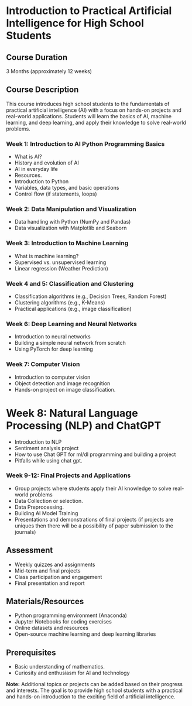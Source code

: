 # Introduction to Practical Artificial Intelligence for High School Students

## Course Duration
3 Months (approximately 12 weeks)

## Course Description
This course introduces high school students to the fundamentals of practical artificial intelligence (AI) with a focus on hands-on projects and real-world applications. Students will learn the basics of AI, machine learning, and deep learning, and apply their knowledge to solve real-world problems.

### Week 1: Introduction to AI Python Programming Basics
- What is AI?
- History and evolution of AI
- AI in everyday life
- Resources. 
- Introduction to Python
- Variables, data types, and basic operations
- Control flow (if statements, loops)

### Week 2: Data Manipulation and Visualization
- Data handling with Python (NumPy and Pandas)
- Data visualization with Matplotlib and Seaborn

### Week 3: Introduction to Machine Learning
- What is machine learning?
- Supervised vs. unsupervised learning
- Linear regression (Weather Prediction)

### Week 4 and 5: Classification and Clustering
- Classification algorithms (e.g., Decision Trees, Random Forest)
- Clustering algorithms (e.g., K-Means)
- Practical applications (e.g., image classification)

### Week 6: Deep Learning and Neural Networks
- Introduction to neural networks
- Building a simple neural network from scratch
- Using PyTorch for deep learning

### Week 7: Computer Vision
- Introduction to computer vision
- Object detection and image recognition
- Hands-on project on image classification. 
 
# Week 8: Natural Language Processing (NLP) and ChatGPT
- Introduction to NLP
- Sentiment analysis project
- How to use Chat GPT for ml/dl programming and building a project
- Pitfalls while using chat gpt. 

### Week 9-12: Final Projects and Applications
- Group projects where students apply their AI knowledge to solve real-world problems
-   Data Collection or selection.
-   Data Preprocessing.
-   Building AI Model Training 
- Presentations and demonstrations of final projects (if projects are uniques then there will be a possibility of paper submission to the journals)

## Assessment
- Weekly quizzes and assignments
- Mid-term and final projects
- Class participation and engagement
- Final presentation and report

## Materials/Resources
- Python programming environment (Anaconda)
- Jupyter Notebooks for coding exercises
- Online datasets and resources
- Open-source machine learning and deep learning libraries

## Prerequisites
- Basic understanding of mathematics. 
- Curiosity and enthusiasm for AI and technology

**Note:** Additional topics or projects can be added based on their progress and interests. The goal is to provide high school students with a practical and hands-on introduction to the exciting field of artificial intelligence.
